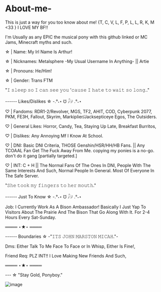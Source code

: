 # About-me-
This is just a way for you too know about me!
{T, C, V, L, F, P, L, L, R, K, M <33 } 
I LOVE MY BF!! 

I'm Usually as any EPIC the musical pony with this github linked or MC Jams, Minecraft myths and such. 

☆ | Name: My Irl Name Is Arthur!

☆ | Nicknames: Metalsphere -My Usual Username In Anything- || Artie

☆ | Pronouns: He/Him!

☆ | Gender: Trans FTM

"𝙸 𝚜𝚕𝚎𝚎𝚙 𝚜𝚘 𝙸 𝚌𝚊𝚗 𝚜𝚎𝚎 𝚢𝚘𝚞 '𝚌𝚊𝚞𝚜𝚎 𝙸 𝚑𝚊𝚝𝚎 𝚝𝚘 𝚠𝚊𝚒𝚝 𝚜𝚘 𝚕𝚘𝚗𝚐.."


------ Likes/Dislikes ☆ -.°˖⋆ ℧ 𓃗 .°˖⋆

♡ | Fandoms: RDR1-2/Revolver, MGS, TF2, AHIT, COD, Cyberpunk 2077, PKM, FE3H, Fallout, Skyrim, Markiplier/Jacksepticeye Egos, The Outsiders.

♡ | General Likes: Horror, Candy, Tea, Staying Up Late, Breakfast Burritos,

♡ | Dislikes: Any Annoying Mf I Know At School.

♡ | DNI: Basic DNI Criteria, THOSE Genshin/HSR/HH/HB Fans. || Any TCOAAL Fan Get The Fuck Away From Me. copying my ponies is a no-go. don't do it gang [partially targeted.]

♡ | INT: C + H || The Normal Fans Of The Ones In DNI, People With The Same Interests And Such, Normal People In General. Most Of Everyone In The Safe Server.

"𝚂𝚑𝚎 𝚝𝚘𝚘𝚔 𝚖𝚢 𝚏𝚒𝚗𝚐𝚎𝚛𝚜 𝚝𝚘 𝚑𝚎𝚛 𝚖𝚘𝚞𝚝𝚑."





------ Just To Know ☆ -.°˖⋆ ℧ 𓃗 .°˖⋆

Job: I Currently Work As A Bison Ambassador! Basically I Just Yap To Visitors About The Prairie And The Bison That Go Along With It. For 2-4 Hours Every Sat-Sunday.

════ ⋆★⋆ ════

------ Boundaries ☆ -"𝙸𝚃𝚂 𝙹𝙾𝙷𝙽 𝙼𝙰𝚁𝚂𝚃𝙾𝙽 𝙼𝙸𝙲𝙰𝙷."-

Dms: Either Talk To Me Face To Face or In Whisp, Either Is Fine!,

Friend Req: PLZ INT!! I Love Making New Friends And Such,

════ ⋆★⋆ ════

--- ☆ "Stay Gold, Ponyboy."

![image](https://github.com/user-attachments/assets/b5f7f5c2-181e-4af7-acb8-43af341cd8fe)

